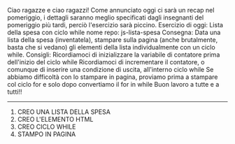 Ciao ragazze e ciao ragazzi!
Come annunciato oggi ci sarà un recap nel pomeriggio, i dettagli saranno meglio specificati dagli insegnanti del pomeriggio più tardi, perciò l'esercizio sarà piccino.
Esercizio di oggi: Lista della spesa con ciclo while
nome repo: js-lista-spesa
Consegna:
Data una lista della spesa (inventatela), stampare sulla pagina (anche brutalmente, basta che si vedano) gli elementi della lista individualmente con un ciclo while.
Consigli:
Ricordiamoci di inizializzare la variabile di contatore prima dell'inizio del ciclo while
Ricordiamoci di incrementare il contatore, o comunque di inserire una condizione di uscita, all'interno ciclo while
Se abbiamo difficoltà con lo stampare in pagina, proviamo prima a stampare col ciclo for e solo dopo convertiamo il for in while
Buon lavoro a tutte e a tutti!!

---

1. CREO UNA LISTA DELLA SPESA
2. CREO L'ELEMENTO HTML
3. CREO CICLO WHILE
4. STAMPO IN PAGINA